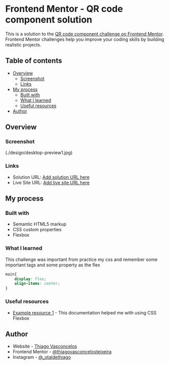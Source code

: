 # Frontend Mentor - QR code component solution

This is a solution to the [QR code component challenge on Frontend Mentor](https://www.frontendmentor.io/challenges/qr-code-component-iux_sIO_H). Frontend Mentor challenges help you improve your coding skills by building realistic projects. 

## Table of contents

- [Overview](#overview)
  - [Screenshot](#screenshot)
  - [Links](#links)
- [My process](#my-process)
  - [Built with](#built-with)
  - [What I learned](#what-i-learned)
  - [Useful resources](#useful-resources)
- [Author](#author)



## Overview

### Screenshot

(./design/desktop-preview1.jpg)


### Links

- Solution URL: [Add solution URL here](https://github.com/thiagovasconcelosteixeira/frontend/tree/master/qr_code_frontend_mentor/qr-code-component-main)
- Live Site URL: [Add live site URL here](https://thiagovasconcelosteixeira.github.io/frontend/qr_code_frontend_mentor/qr-code-component-main/index.html)

## My process

### Built with

- Semantic HTML5 markup
- CSS custom properties
- Flexbox


### What I learned

This challenge was important from practice my css and remember some important tags and some property as the flex 


```css
main{
    display: flex;
    align-items: center;
}

```
### Useful resources

- [Example resource 1](https://www.w3schools.com/css/css3_flexbox_container.asp) - This documentation helped me with using CSS Flexbox




## Author

- Website - [Thiago Vasconcelos](https://github.com/thiagovasconcelosteixeira)
- Frontend Mentor - [@thiagovasconcelosteixeira](https://www.frontendmentor.io/profile/thiagovasconcelosteixeira)
- Instagram - [@_otaldethiago](https://www.instagram.com/_otaldethiago/)

